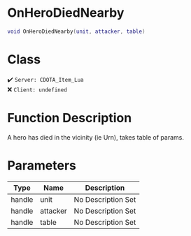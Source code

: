 # OnHeroDiedNearby
```lua
void OnHeroDiedNearby(unit, attacker, table)
```
# Class
✔️ `Server: CDOTA_Item_Lua`  
❌ `Client: undefined`  

# Function Description
A hero has died in the vicinity (ie Urn), takes table of params.
# Parameters
Type|Name|Description
--|--|--
handle|unit|No Description Set
handle|attacker|No Description Set
handle|table|No Description Set

